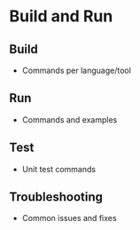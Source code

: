 # Build and Run

## Build
- Commands per language/tool

## Run
- Commands and examples

## Test
- Unit test commands

## Troubleshooting
- Common issues and fixes
